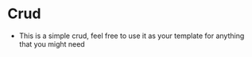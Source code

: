 # Crud
- This is a simple crud, feel free to use it as your template for anything that you might need
